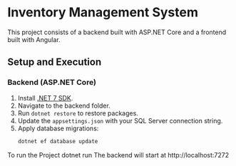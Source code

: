 # Inventory Management System

This project consists of a backend built with ASP.NET Core and a frontend built with Angular.

## Setup and Execution

### Backend (ASP.NET Core)
1. Install [.NET 7 SDK](https://dotnet.microsoft.com/en-us/download/dotnet/7.0).
2. Navigate to the backend folder.
3. Run `dotnet restore` to restore packages.
4. Update the `appsettings.json` with your SQL Server connection string.
5. Apply database migrations:
   ```bash
   dotnet ef database update
To run the Project
   dotnet run
The backend will start at http://localhost:7272
